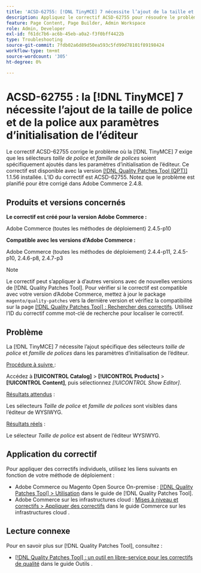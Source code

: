 ```yaml
---
title: 'ACSD-62755: [!DNL TinyMCE] 7 nécessite l’ajout de la taille et de la police aux paramètres d’initialisation de l’éditeur'
description: Appliquez le correctif ACSD-62755 pour résoudre le problème d’Adobe Commerce où  [!DNL TinyMCE] 7 nécessite que *la taille de police* et *la famille de polices* soient spécifiquement ajoutées dans les paramètres d’initialisation de l’éditeur.
feature: Page Content, Page Builder, Admin Workspace
role: Admin, Developer
exl-id: f61dc7b6-ac6b-45eb-a0a2-f3f0bff4422b
type: Troubleshooting
source-git-commit: 7fdb02a6d89d50ea593c5fd99d78101f89198424
workflow-type: tm+mt
source-wordcount: '305'
ht-degree: 0%

---
```


# ACSD-62755 : la [!DNL TinyMCE] 7 nécessite l’ajout de la taille de police et de la police aux paramètres d’initialisation de l’éditeur

Le correctif ACSD-62755 corrige le problème où la [!DNL TinyMCE] 7 exige que les sélecteurs *taille de police* et *famille de polices* soient spécifiquement ajoutés dans les paramètres d’initialisation de l’éditeur. Ce correctif est disponible avec la version [[!DNL Quality Patches Tool (QPT)]](/help/tools/quality-patches-tool/quality-patches-tool-to-self-serve-quality-patches.md) 1.1.56 installée. L’ID du correctif est ACSD-62755. Notez que le problème est planifié pour être corrigé dans Adobe Commerce 2.4.8.

## Produits et versions concernés

**Le correctif est créé pour la version Adobe Commerce :**

Adobe Commerce (toutes les méthodes de déploiement) 2.4.5-p10

**Compatible avec les versions d’Adobe Commerce :**

Adobe Commerce (toutes les méthodes de déploiement) 2.4.4-p11, 2.4.5-p10, 2.4.6-p8, 2.4.7-p3

>[!NOTE]
>
>Le correctif peut s’appliquer à d’autres versions avec de nouvelles versions de [!DNL Quality Patches Tool]. Pour vérifier si le correctif est compatible avec votre version d’Adobe Commerce, mettez à jour le package `magento/quality-patches` vers la dernière version et vérifiez la compatibilité sur la page [[!DNL Quality Patches Tool] : Rechercher des correctifs](https://experienceleague.adobe.com/tools/commerce-quality-patches/index.html). Utilisez l’ID du correctif comme mot-clé de recherche pour localiser le correctif.

## Problème

La [!DNL TinyMCE] 7 nécessite l’ajout spécifique des sélecteurs *taille de police* et *famille de polices* dans les paramètres d’initialisation de l’éditeur.

<u>Procédure à suivre </u> :

Accédez à **[!UICONTROL Catalog]** > **[!UICONTROL Products]** > **[!UICONTROL Content]**, puis sélectionnez *[!UICONTROL Show Editor]*.

<u>Résultats attendus</u> :

Les sélecteurs *Taille de police* et *famille de polices* sont visibles dans l’éditeur de WYSIWYG.

<u>Résultats réels</u> :

Le sélecteur *Taille de police* est absent de l’éditeur WYSIWYG.

## Application du correctif

Pour appliquer des correctifs individuels, utilisez les liens suivants en fonction de votre méthode de déploiement :

* Adobe Commerce ou Magento Open Source On-premise : [[!DNL Quality Patches Tool] > Utilisation](/help/tools/quality-patches-tool/usage.md) dans le guide de [!DNL Quality Patches Tool].
* Adobe Commerce sur les infrastructures cloud : [Mises à niveau et correctifs > Appliquer des correctifs](https://experienceleague.adobe.com/docs/commerce-cloud-service/user-guide/develop/upgrade/apply-patches.html) dans le guide Commerce sur les infrastructures cloud .

## Lecture connexe

Pour en savoir plus sur [!DNL Quality Patches Tool], consultez :

* [[!DNL Quality Patches Tool] : un outil en libre-service pour les correctifs de qualité](/help/tools/quality-patches-tool/quality-patches-tool-to-self-serve-quality-patches.md) dans le guide Outils .
